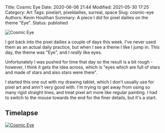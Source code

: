 Title: Cosmic Eye
Date: 2020-06-06 21:44
Modified: 2021-05-30 17:25
Category: Art
Tags: pixelart, pixeldailies, surreal, space
Slug: cosmic-eye
Authors: Kevin Houlihan
Summary: A piece I did for pixel dailies on the theme "Eye".
Status: published

![Cosmic Eye]({static}/images/cosmic-eye/SpaceEye_216_01_x1.png "Cosmic Eye")

I got back into the pixel dailies a couple of days this week. I've never used them as an actual daily practice, but when I see a theme I like I jump in. This day, the theme was "Eye", and I _really_ like eyes.

Unfortunately I was pushed for time that day so the result is a bit rough - however, I think it gets the idea across, which is "eyes which are full of stars and made of stars and also stars were there".

I started this one out with my drawing tablet, which I don't usually use for pixel art and amn't very good with. I'm trying to get away from using so many rigid straight lines, and treat pixel art more like regular painting. I had to switch to the mouse towards the end for the finer details, but it's a start.

## Timelapse

[![Cosmic Eye](https://img.youtube.com/vi/ZwnhLEPTCOM/0.jpg)](https://www.youtube.com/watch?v=ZwnhLEPTCOM)
